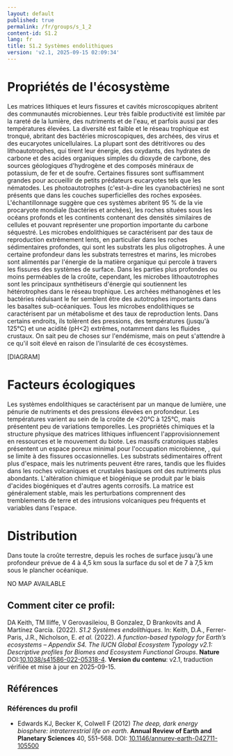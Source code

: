 ```yaml
---
layout: default
published: true
permalink: /fr/groups/s_1_2
content-id: S1.2
lang: fr
title: S1.2 Systèmes endolithiques
version: 'v2.1, 2025-09-15 02:09:34'
---
```




# Propriétés de l'écosystème
 
Les matrices lithiques et leurs fissures et cavités microscopiques
abritent des communautés microbiennes. Leur très faible productivité est
limitée par la rareté de la lumière, des nutriments et de l\'eau, et
parfois aussi par des températures élevées. La diversité est faible et
le réseau trophique est tronqué, abritant des bactéries microscopiques,
des archées, des virus et des eucaryotes unicellulaires. La plupart sont
des détritivores ou des lithoautotrophes, qui tirent leur énergie, des
oxydants, des hydrates de carbone et des acides organiques simples du
dioxyde de carbone, des sources géologiques d\'hydrogène et des composés
minéraux de potassium, de fer et de soufre. Certaines fissures sont
suffisamment grandes pour accueillir de petits prédateurs eucaryotes
tels que les nématodes. Les photoautotrophes (c\'est-à-dire les
cyanobactéries) ne sont présents que dans les couches superficielles des
roches exposées. L\'échantillonnage suggère que ces systèmes abritent 95
% de la vie procaryote mondiale (bactéries et archées), les roches
situées sous les océans profonds et les continents contenant des
densités similaires de cellules et pouvant représenter une proportion
importante du carbone séquestré. Les microbes endolithiques se
caractérisent par des taux de reproduction extrêmement lents, en
particulier dans les roches sédimentaires profondes, qui sont les
substrats les plus oligotrophes. À une certaine profondeur dans les
substrats terrestres et marins, les microbes sont alimentés par
l\'énergie de la matière organique qui percole à travers les fissures
des systèmes de surface. Dans les parties plus profondes ou moins
perméables de la croûte, cependant, les microbes lithoautotrophes sont
les principaux synthétiseurs d\'énergie qui soutiennent les
hétérotrophes dans le réseau trophique. Les archées méthanogènes et les
bactéries réduisant le fer semblent être des autotrophes importants dans
les basaltes sub-océaniques. Tous les microbes endolithiques se
caractérisent par un métabolisme et des taux de reproduction lents. Dans
certains endroits, ils tolèrent des pressions, des températures
(jusqu\'à 125°C) et une acidité (pH\<2) extrêmes, notamment dans les
fluides crustaux. On sait peu de choses sur l\'endémisme, mais on peut
s\'attendre à ce qu\'il soit élevé en raison de l\'insularité de ces
écosystèmes.

[DIAGRAM]

# Facteurs écologiques
 
Les systèmes endolithiques se caractérisent par un manque de lumière,
une pénurie de nutriments et des pressions élevées en profondeur. Les
températures varient au sein de la croûte de \<20°C à 125°C, mais
présentent peu de variations temporelles. Les propriétés chimiques et la
structure physique des matrices lithiques influencent
l\'approvisionnement en ressources et le mouvement du biote. Les massifs
cratoniques stables présentent un espace poreux minimal pour
l\'occupation microbienne, , qui se limite à des fissures
occasionnelles. Les substrats sédimentaires offrent plus d\'espace, mais
les nutriments peuvent être rares, tandis que les fluides dans les
roches volcaniques et crustales basiques ont des nutriments plus
abondants. L\'altération chimique et biogénique se produit par le biais
d\'acides biogéniques et d\'autres agents corrosifs. La matrice est
généralement stable, mais les perturbations comprennent des tremblements
de terre et des intrusions volcaniques peu fréquents et variables dans
l\'espace.
 
# Distribution
 
Dans toute la croûte terrestre, depuis les roches de surface jusqu\'à
une profondeur prévue de 4 à 4,5 km sous la surface du sol et de 7 à 7,5
km sous le plancher océanique.

NO MAP AVAILABLE

## Comment citer ce profil:

DA Keith, TM Iliffe, V Gerovasileiou, B Gonzalez, D Brankovits and A Martínez García. (2022). *S1.2 Systèmes endolithiques*. In: Keith, D.A., Ferrer-Paris, J.R., Nicholson, E. *et al.* (2022). *A function-based typology for Earth’s ecosystems – Appendix S4. The IUCN Global Ecosystem Typology v2.1: Descriptive profiles for Biomes and Ecosystem Functional Groups*. **Nature** DOI:[10.1038/s41586-022-05318-4](https://doi.org/10.1038/s41586-022-05318-4).
**Version du contenu**: v2.1, traduction vérifiée et mise à jour en 2025-09-15.



## Références

### Références du profil

* Edwards KJ, Becker K, Colwell F  (2012) *The deep, dark energy biosphere: intraterrestrial life on earth*. **Annual Review of Earth and Planetary Sciences** 40, 551–568. DOI: [10.1146/annurev-earth-042711-105500](http://doi.org/10.1146/annurev-earth-042711-105500)


